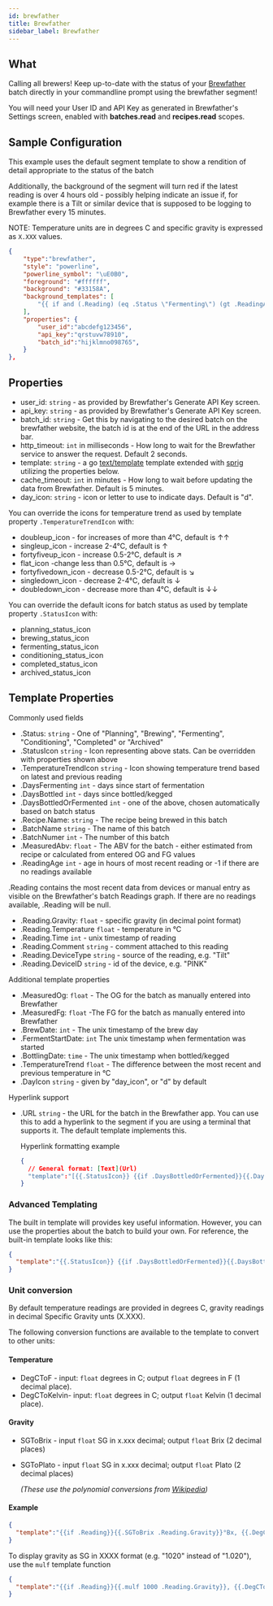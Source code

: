 ```yaml
---
id: brewfather
title: Brewfather
sidebar_label: Brewfather
---
```


## What

Calling all brewers!  Keep up-to-date with the status of your [Brewfather][brewfather] batch directly in your
 commandline prompt using the brewfather segment!

 You will need your User ID and API Key as generated in
 Brewfather's Settings screen, enabled with **batches.read** and **recipes.read** scopes.

## Sample Configuration

This example uses the default segment template to show a rendition of detail appropriate to the status of the batch

Additionally, the background of the segment will turn red if the latest reading is over 4 hours old - possibly helping indicate
an issue if, for example there is a Tilt or similar device that is supposed to be logging to Brewfather every 15 minutes.

NOTE: Temperature units are in degrees C and specific gravity is expressed as `X.XXX` values.

```json
{
    "type":"brewfather",
    "style": "powerline",
    "powerline_symbol": "\uE0B0",
    "foreground": "#ffffff",
    "background": "#33158A",
    "background_templates": [
        "{{ if and (.Reading) (eq .Status \"Fermenting\") (gt .ReadingAge 4) }}#cc1515{{end}}"
    ],
    "properties": {
        "user_id":"abcdefg123456",
        "api_key":"qrstuvw78910",
        "batch_id":"hijklmno098765",
    }
},
```

## Properties

- user_id: `string` - as provided by Brewfather's Generate API Key screen.
- api_key: `string` - as provided by Brewfather's Generate API Key screen.
- batch_id: `string` - Get this by navigating to the desired batch on the brewfather website,
the batch id is at the end of the URL in the address bar.
- http_timeout: `int` in milliseconds - How long to wait for the Brewfather service to answer the request.  Default 2 seconds.
- template: `string` - a go [text/template][go-text-template] template extended
with [sprig][sprig] utilizing the properties below.
- cache_timeout: `int` in minutes - How long to wait before updating the data from Brewfather.  Default is 5 minutes.
- day_icon: `string` - icon or letter to use to indicate days.  Default is "d".

You can override the icons for temperature trend as used by template property `.TemperatureTrendIcon` with:

- doubleup_icon - for increases of more than 4°C, default is ↑↑
- singleup_icon - increase 2-4°C, default is ↑
- fortyfiveup_icon - increase 0.5-2°C, default is ↗
- flat_icon -change less than 0.5°C, default is →
- fortyfivedown_icon - decrease 0.5-2°C, default is ↘
- singledown_icon - decrease 2-4°C, default is ↓
- doubledown_icon - decrease more than 4°C, default is ↓↓

You can override the default icons for batch status as used by template property `.StatusIcon` with:

- planning_status_icon
- brewing_status_icon
- fermenting_status_icon
- conditioning_status_icon
- completed_status_icon
- archived_status_icon

## Template Properties

Commonly used fields

- .Status: `string` - One of "Planning", "Brewing", "Fermenting", "Conditioning", "Completed" or "Archived"
- .StatusIcon `string` - Icon representing above stats.  Can be overridden with properties shown above
- .TemperatureTrendIcon `string` - Icon showing temperature trend based on latest and previous reading
- .DaysFermenting `int` - days since start of fermentation
- .DaysBottled `int` - days since bottled/kegged
- .DaysBottledOrFermented `int` - one of the above, chosen automatically based on batch status
- .Recipe.Name: `string` - The recipe being brewed in this batch
- .BatchName `string` - The name of this batch
- .BatchNumer `int` - The number of this batch
- .MeasuredAbv: `float` - The ABV for the batch - either estimated from recipe or calculated from entered OG and FG values
- .ReadingAge `int` - age in hours of most recent reading or -1 if there are no readings available
  
.Reading contains the most recent data from devices or manual entry as visible on the Brewfather's batch Readings graph.
If there are no readings available, .Reading will be null.

- .Reading.Gravity: `float` - specific gravity (in decimal point format)
- .Reading.Temperature `float` - temperature in °C
- .Reading.Time `int` - unix timestamp of reading
- .Reading.Comment `string` - comment attached to this reading
- .Reading.DeviceType `string` - source of the reading, e.g. "Tilt"
- .Reading.DeviceID `string` - id of the device, e.g. "PINK"
  
Additional template properties

- .MeasuredOg: `float` - The OG for the batch as manually entered into Brewfather
- .MeasuredFg: `float` -The FG for the batch as manually entered into Brewfather
- .BrewDate: `int` - The unix timestamp of the brew day
- .FermentStartDate: `int` The unix timestamp when fermentation was started
- .BottlingDate: `time` - The unix timestamp when bottled/kegged
- .TemperatureTrend `float` - The difference between the most recent and previous temperature in °C
- .DayIcon `string` - given by "day_icon", or "d" by default

Hyperlink support

- .URL `string` - the URL for the batch in the Brewfather app.  You can use this to add a hyperlink to the segment
if you are using a terminal that supports it.  The default template implements this.

  Hyperlink formatting example

  ````json
  {
    // General format: [Text](Url)
    "template":"[{{.StatusIcon}} {{if .DaysBottledOrFermented}}{{.DaysBottledOrFermented}}d{{end}} {{.Recipe.Name}}]({{.URL}})"
  }

  ````

### Advanced Templating

The built in template will provides key useful information.  However, you can use the properties about the batch
to build your own.  For reference, the built-in template looks like this:

  ````json
  {
    "template":"{{.StatusIcon}} {{if .DaysBottledOrFermented}}{{.DaysBottledOrFermented}}{{.DayIcon}} {{end}}[{{.Recipe.Name}}]({{.URL}}) {{printf \"%.1f\" .MeasuredAbv}}%{{ if and (.Reading) (eq .Status \"Fermenting\")}}: {{printf \"%.3f\" .Reading.Gravity}} {{.Reading.Temperature}}\u00b0 {{.TemperatureTrendIcon}}{{end}}"
  }
  ````

### Unit conversion

By default temperature readings are provided in degrees C, gravity readings in decimal Specific Gravity unts (X.XXX).

The following conversion functions are available to the template to convert to other units:

#### Temperature

- DegCToF - input: `float` degrees in C;  output `float` degrees in F (1 decimal place).
- DegCToKelvin- input: `float` degrees in C;  output `float` Kelvin (1 decimal place).

#### Gravity

- SGToBrix - input `float` SG in x.xxx decimal; output `float` Brix (2 decimal places)
- SGToPlato - input `float` SG in x.xxx decimal; output `float` Plato (2 decimal places)
  
  *(These use the polynomial conversions from [Wikipedia][wikipedia_gravity_page])*

#### Example

```` json
{
  "template":"{{if .Reading}}{{.SGToBrix .Reading.Gravity}}°Bx, {{.DegCToF .Reading.Temperature}}°F{{end}}"
}
````

To display gravity as SG in XXXX format (e.g. "1020" instead of "1.020"), use the `mulf` template function

```` json
{
  "template":"{{if .Reading}}{{.mulf 1000 .Reading.Gravity}}, {{.DegCToF .Reading.Temperature}}°F{{end}}"
}
````

[go-text-template]: https://golang.org/pkg/text/template/
[sprig]: https://masterminds.github.io/sprig/
[brewfather]: http://brewfather.app
[wikipedia_gravity_page]:https://en.wikipedia.org/wiki/Brix#Specific_gravity_2
